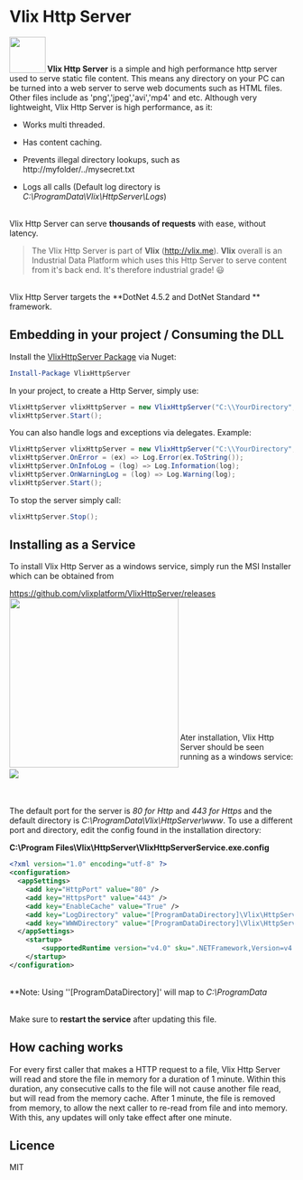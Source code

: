 Vlix Http Server
================

<img align="left" width="64" height="64" src="https://cdn.vlix.me/vlixicon-128x128.png"><br><br>
  
**Vlix Http Server** is a simple and high performance http server used to serve static file content. This means any directory on your PC can be turned into a web server to serve web documents such as HTML files. Other files include as 'png','jpeg','avi','mp4' and etc. Although very lightweight, Vlix Http Server is high performance, as it:

- Works multi threaded.

- Has content caching.

- Prevents illegal directory lookups, such as http://myfolder/../mysecret.txt

- Logs all calls (Default log directory is *C:\ProgramData\Vlix\HttpServer\Logs*)

  

<br />Vlix Http Server can serve **thousands of requests** with ease, without latency.

> The Vlix Http Server is part of **Vlix** (http://vlix.me). **Vlix** overall is an Industrial Data Platform which uses this Http Server to serve content from it's back end. It's therefore industrial grade! 😃



<br />Vlix Http Server targets the **DotNet 4.5.2 and DotNet Standard  ** framework.



## Embedding in your project / Consuming the DLL

Install the [VlixHttpServer Package](https://www.nuget.org/packages/VlixHttpServer/) via Nuget:

```powershell
Install-Package VlixHttpServer
```

In your project, to create a Http Server, simply use:

```c#
VlixHttpServer vlixHttpServer = new VlixHttpServer("C:\\YourDirectory",8080);
vlixHttpServer.Start();
```

You can also handle logs and exceptions via delegates. Example:

```C#
VlixHttpServer vlixHttpServer = new VlixHttpServer("C:\\YourDirectory", 8080);
vlixHttpServer.OnError = (ex) => Log.Error(ex.ToString());
vlixHttpServer.OnInfoLog = (log) => Log.Information(log);
vlixHttpServer.OnWarningLog = (log) => Log.Warning(log);
vlixHttpServer.Start();
```

To stop the server simply call:

```C#
vlixHttpServer.Stop();
```



## Installing as a Service

To install Vlix Http Server as a windows service,
simply run the MSI Installer which can be obtained from

https://github.com/vlixplatform/VlixHttpServer/releases<br />
<img align="left" height="300" src="https://cdn.vlix.me/res/install.png">
<br /><br /><br /><br /><br /><br /><br /><br /><br /><br /><br /><br /><br /><br />
Ater installation, Vlix Http Server should be seen running as a windows service:
<div>
<img align="left" width="auto" height="auto" src="https://cdn.vlix.me/res/httpserverservice.png">
</div>
<br /><br /><br />

The default port for the server is *80 for Http* and *443 for Https* and the default directory is *C:\ProgramData\Vlix\HttpServer\www*. To use a different port and directory, edit the config found in the installation directory:<br />

**C:\Program Files\Vlix\HttpServer\VlixHttpServerService.exe.config**<br />

```xml
<?xml version="1.0" encoding="utf-8" ?>
<configuration>
  <appSettings>
    <add key="HttpPort" value="80" />
    <add key="HttpsPort" value="443" />
    <add key="EnableCache" value="True" />
    <add key="LogDirectory" value="[ProgramDataDirectory]\Vlix\HttpServer\Logs" />
    <add key="WWWDirectory" value="[ProgramDataDirectory]\Vlix\HttpServer\www" />
  </appSettings>
    <startup> 
        <supportedRuntime version="v4.0" sku=".NETFramework,Version=v4.5.2" />
    </startup>
</configuration>
```

<br />**Note: Using ''[ProgramDataDirectory]' will map to *C:\ProgramData*

<br />Make sure to **restart the service** after updating this file.



## How caching works

For every first caller that makes a HTTP request to a file, Vlix Http Server will read and store the file in memory for a duration of 1 minute. Within this duration, any consecutive calls to the file will not cause another file read, but will read from the memory cache. After 1 minute, the file is removed from memory, to allow the next caller to re-read from file and into memory. With this, any updates will only take effect after one minute.



## Licence

MIT
